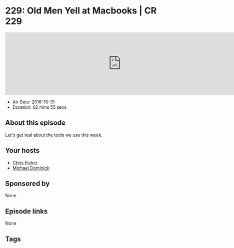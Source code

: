 # 229: Old Men Yell at Macbooks | CR 229

<iframe src="https://player.fireside.fm/v2/MLf2ZzhC+elcNGj6R?theme=dark" width="740" height="200" frameborder="0" scrolling="no"></iframe>

* Air Date: 2016-10-31
* Duration: 62 mins 55 secs

## About this episode

Let's get real about the tools we use this week.

## Your hosts
* [Chris Fisher](https://coder.show/hosts/chrislas)
* [Michael Dominick](https://coder.show/hosts/michael)

## Sponsored by

None



## Episode links

None



## Tags

